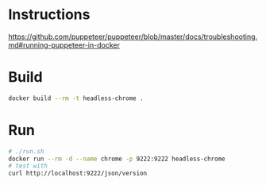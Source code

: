 # Instructions

https://github.com/puppeteer/puppeteer/blob/master/docs/troubleshooting.md#running-puppeteer-in-docker

# Build

```bash
docker build --rm -t headless-chrome .
```

# Run

```bash
# ./run.sh
docker run --rm -d --name chrome -p 9222:9222 headless-chrome
# test with
curl http://localhost:9222/json/version
```

